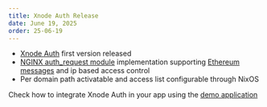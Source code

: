 ```yaml
---
title: Xnode Auth Release
date: June 19, 2025
order: 25-06-19
---
```


- [Xnode Auth](https://github.com/Openmesh-Network/xnode-auth) first version released
- [NGINX auth_request module](https://nginx.org/en/docs/http/ngx_http_auth_request_module.html) implementation supporting [Ethereum messages](https://eips.ethereum.org/EIPS/eip-191) and ip based access control
- Per domain path activatable and access list configurable through NixOS

Check how to integrate Xnode Auth in your app using the [demo application](https://github.com/Openmesh-Network/xnode-auth-demo)
